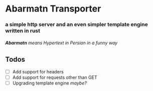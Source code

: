 # Abarmatn Transporter
### a simple http server and an even simpler template engine written in rust
###### __Abarmatn__ means Hypertext in Persian in a funny way
## Todos
- [ ] Add support for headers
- [ ] Add support for requests other than GET
- [ ] Upgrading template engine _maybe?_
